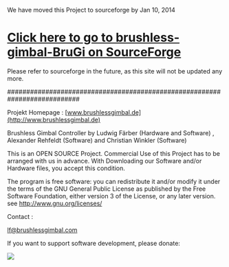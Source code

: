 We have moved this Project to sourceforge by Jan 10, 2014

# [Click here to go to brushless-gimbal-BruGi on SourceForge](https://sourceforge.net/projects/brushless-gimbal-brugi) #

Please refer to sourceforge in the future, as this site will not be updated any more.

###########################################################################

Projekt Homepage : [www.brushlessgimbal.de](http://www.brushlessgimbal.de)

Brushless Gimbal Controller by
Ludwig Färber (Hardware and Software) , Alexander Rehfeldt (Software) and
Christian Winkler (Software)

This is an OPEN SOURCE Project. Commercial Use of this Project has to be arranged with us in advance. With Downloading our Software and/or Hardware files, you accept this condition.

The program is free software: you can redistribute it and/or modify
it under the terms of the GNU General Public License as published by
the Free Software Foundation, either version 3 of the License, or
any later version. see http://www.gnu.org/licenses/


Contact :

lf@brushlessgimbal.com

If you want to support software development, please donate:

[![](https://www.paypal.com/en_US/i/btn/btn_donateCC_LG.gif)](https://www.paypal.com/cgi-bin/webscr?cmd=_s-xclick&hosted_button_id=VKEV7G6TQ8MSE)